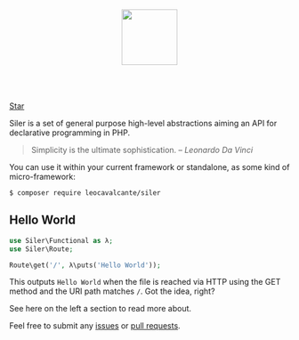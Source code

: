 <p align="center">
    <br><br><br><br>    
    <img src="https://raw.githubusercontent.com/leocavalcante/siler/master/si%CE%BBer.png" height="100"/>
    <br><br><br><br>
</p>

<!-- Place this tag where you want the button to render. -->
<a class="github-button" href="https://github.com/leocavalcante/siler" data-count-href="/leocavalcante/siler/stargazers" data-count-api="/repos/leocavalcante/siler#stargazers_count" data-count-aria-label="# stargazers on GitHub" aria-label="Star leocavalcante/siler on GitHub">Star</a>
<!-- Place this tag in your head or just before your close body tag. -->
<script async defer src="https://buttons.github.io/buttons.js"></script>

Siler is a set of general purpose high-level abstractions aiming an API for declarative programming in PHP.

> Simplicity is the ultimate sophistication. – <cite>Leonardo Da Vinci</cite>

You can use it within your current framework or standalone, as some kind of micro-framework:

```shell
$ composer require leocavalcante/siler
```

## Hello World

```php
use Siler\Functional as λ;
use Siler\Route;

Route\get('/', λ\puts('Hello World'));
```

This outputs `Hello World` when the file is reached via HTTP using the GET method and the URI path matches `/`. Got the idea, right?

See here on the left a section to read more about.

Feel free to submit any [issues](https://github.com/leocavalcante/siler/issues) or [pull requests](https://github.com/leocavalcante/siler/pulls).
